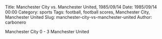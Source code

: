 Title: Manchester City vs. Manchester United, 1985/09/14
Date: 1985/09/14 00:00
Category: sports
Tags: football, football scores, Manchester City, Manchester United
Slug: manchester-city-vs-manchester-united
Author: carbonero


Manchester City 0 - 3 Manchester United
